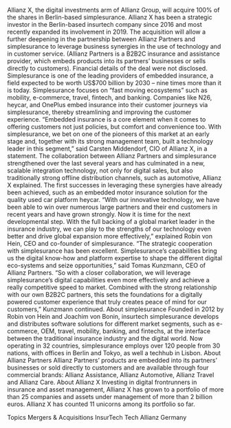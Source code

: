 Allianz X, the digital investments arm of Allianz Group, will acquire 100% of the shares in Berlin-based simplesurance. Allianz X has been a strategic investor in the Berlin-based insurtech company since 2016 and most recently expanded its involvement in 2019.
The acquisition will allow a further deepening in the partnership between Allianz Partners and simplesurance to leverage business synergies in the use of technology and in customer service. (Allianz Partners is a B2B2C insurance and assistance provider, which embeds products into its partners’ businesses or sells directly to customers).
Financial details of the deal were not disclosed.
Simplesurance is one of the leading providers of embedded insurance, a field expected to be worth US$700 billion by 2030 – nine times more than it is today.
Simplesurance focuses on “fast moving ecosystems” such as mobility, e-commerce, travel, fintech, and banking. Companies like N26, heycar, and OnePlus embed insurance into their customer journeys via simplesurance, thereby streamlining and improving the customer experience.
“Embedded insurance is a core element when it comes to offering customers not just policies, but comfort and convenience too. With simplesurance, we bet on one of the pioneers of this market at an early stage and, together with its strong management team, built a technology leader in this segment,” said Carsten Middendorf, CIO of Allianz X, in a statement.
The collaboration between Allianz Partners and simplesurance strengthened over the last several years and has culminated in a new, scalable integration technology, not only for digital sales, but also traditionally strong offline distribution channels, such as automotive, Allianz X explained.
The first successes in leveraging these synergies have already been achieved, such as an embedded motor insurance solution for the quality used car platform heycar.
“With our innovative technology, we have been able to win over numerous large partners and their end customers in recent years and have grown strongly. Now it is time for the next developmental step. With the full backing of a global market leader in the insurance industry, we can play to the strengths of our technology even better and drive global expansion more effectively,” explained Robin von Hein, CEO and co-founder of simplesurance.
“The strategic cooperation with simplesurance has been excellent. Simplesurance’s capabilities bring us the digital know-how and platform expertise to shape the different digital eco-systems and seize opportunities,” said Tomas Kunzmann, CEO of Allianz Partners.
“So with a closer collaboration, we will leverage simplesurance’s digital capabilities even more effectively and achieve a really competitive speed to market. Combined with the strong relationship with our own B2B2C partners, this sets the foundations for a digitally powered customer experience that truly creates peace of mind for our customers,” Kunzmann continued.
About simplesurance
Founded in 2012 by Robin von Hein and Joachim von Bonin, insurtech simplesurance develops and distributes software solutions for different market segments, such as e-commerce, OEM, travel, mobility, banking, and fintechs, at the interface between the traditional insurance industry and the digital world. Now operating in 32 countries, simplesurance employs over 120 people from 30 nations, with offices in Berlin and Tokyo, as well a techhub in Lisbon.
About Allianz Partners
Allianz Partners’ products are embedded into its partners’ businesses or sold directly to customers and are available through four commercial brands: Allianz Assistance, Allianz Automotive, Allianz Travel and Allianz Care.
About Allianz X
Investing in digital frontrunners in insurance and asset management, Allianz X has grown to a portfolio of more than 25 companies and assets under management of more than 2 billion euros. Allianz X has counted 11 unicorns among its portfolio so far.

Topics
Mergers & Acquisitions
InsurTech
Tech
Allianz
Germany
